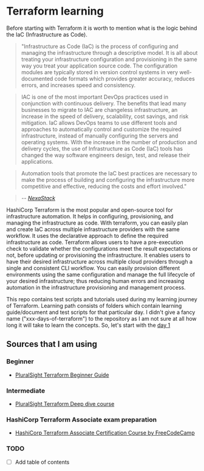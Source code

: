 # Terraform learning

Before starting with Terraform it is worth to mention what is the logic behind the IaC (Infrastructure as Code). 

>"Infrastructure as Code (IaC) is the process of configuring and managing the infrastructure through a descriptive model. It is all about treating your infrastructure configuration and provisioning in the same way you treat your application source code. The configuration modules are typically stored in version control systems in very well-documented code formats which provides greater accuracy, reduces errors, and increases speed and consistency.

>IAC is one of the most important DevOps practices used in conjunction with continuous delivery. The benefits that lead many businesses to migrate to IAC are changeless infrastructure, an increase in the speed of delivery, scalability, cost savings, and risk mitigation.
IaC allows DevOps teams to use different tools and approaches to automatically control and customize the required infrastructure, instead of manually configuring the servers and operating systems. With the increase in the number of production and delivery cycles, the use of Infrastructure as Code (IaC) tools has changed the way software engineers design, test, and release their applications.

>Automation tools that promote the IaC best practices are necessary to make the process of building and configuring the infrastructure more competitive and effective, reducing the costs and effort involved." 
 
><cite> -- [NexaStack](https://www.nexastack.com/blog/best-iac-tools)<cite>

HashiCorp Terraform is the most popular and open-source tool for infrastructure automation. It helps in configuring, provisioning, and managing the infrastructure as code. With terraform, you can easily plan and create IaC across multiple infrastructure providers with the same workflow. It uses the declarative approach to define the required infrastructure as code. Terraform allows users to have a pre-execution check to validate whether the configurations meet the result expectations or not, before updating or provisioning the infrastructure. It enables users to have their desired infrastructure across multiple cloud providers through a single and consistent CLI workflow. You can easily provision different environments using the same configuration and manage the full lifecycle of your desired infrastructure; thus reducing human errors and increasing automation in the infrastructure provisioning and management process.


This repo contains test scripts and tutorials used during my learning journey of Terraform. Learning path consists of folders which contain learning guide/document and test scripts for that particular day. I didn't give a fancy name ("xxx-days-of-terraform") to the repository as I am not sure at all how long it will take to learn the concepts. So, let's start with the [day 1](./Day_01/day_01.md)


## Sources that I am using
### Beginner
- [PluralSight Terraform Beginner Guide](https://app.pluralsight.com/library/courses/getting-started-terraform/table-of-contents)

### Intermediate
- [PluralSight Terraform Deep dive course](https://app.pluralsight.com/library/courses/terraform-deep-dive/table-of-contents)

### HashiCorp Terraform Associate exam preparation
- [HashiCorp Terraform Associate Certification Course by FreeCodeCamp](https://youtu.be/V4waklkBC38)

### TODO

- [ ] Add table of contents